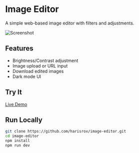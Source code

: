 # Image Editor

A simple web-based image editor with filters and adjustments.

![Screenshot](./public/screenshot.png)

## Features

- Brightness/Contrast adjustment
- Image upload or URL input
- Download edited images
- Dark mode UI

## Try It

[Live Demo](https://harisrox.github.io/image-editor)

## Run Locally

```bash
git clone https://github.com/harisrox/image-editor.git
cd image-editor
npm install
npm run dev
```
